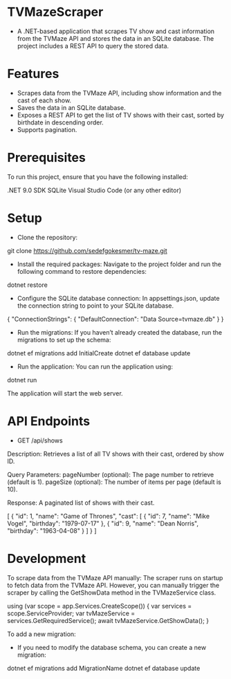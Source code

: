 
# TVMazeScraper
- A .NET-based application that scrapes TV show and cast information from the TVMaze API and stores the data in an SQLite database. The project includes a REST API to query the stored data.

# Features
- Scrapes data from the TVMaze API, including show information and the cast of each show.
- Saves the data in an SQLite database.
- Exposes a REST API to get the list of TV shows with their cast, sorted by birthdate in descending order.
- Supports pagination.

# Prerequisites
To run this project, ensure that you have the following installed:

.NET 9.0 SDK
SQLite
Visual Studio Code (or any other editor)

# Setup
- Clone the repository:

git clone https://github.com/sedefgokesmer/tv-maze.git

- Install the required packages: Navigate to the project folder and run the following command to restore dependencies:

dotnet restore

- Configure the SQLite database connection: In appsettings.json, update the connection string to point to your SQLite database.

{
  "ConnectionStrings": {
    "DefaultConnection": "Data Source=tvmaze.db"
  }
}

- Run the migrations: If you haven’t already created the database, run the migrations to set up the schema:

dotnet ef migrations add InitialCreate
dotnet ef database update

- Run the application: You can run the application using:

dotnet run

The application will start the web server.

# API Endpoints
- GET /api/shows

Description: Retrieves a list of all TV shows with their cast, ordered by show ID.

Query Parameters:
pageNumber (optional): The page number to retrieve (default is 1).
pageSize (optional): The number of items per page (default is 10).

Response: A paginated list of shows with their cast.

[
  {
    "id": 1,
    "name": "Game of Thrones",
    "cast": [
      {
        "id": 7,
        "name": "Mike Vogel",
        "birthday": "1979-07-17"
      },
      {
        "id": 9,
        "name": "Dean Norris",
        "birthday": "1963-04-08"
      }
    ]
  }
]

# Development

To scrape data from the TVMaze API manually:
The scraper runs on startup to fetch data from the TVMaze API. However, you can manually trigger the scraper by calling the GetShowData method in the TVMazeService class.

using (var scope = app.Services.CreateScope())
{
    var services = scope.ServiceProvider;
    var tvMazeService = services.GetRequiredService<TVMazeService>();
    await tvMazeService.GetShowData();
}

To add a new migration:
- If you need to modify the database schema, you can create a new migration:

dotnet ef migrations add MigrationName
dotnet ef database update
